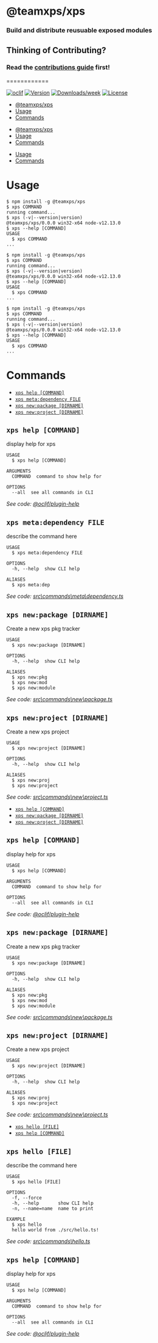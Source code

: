 # @teamxps/xps
### Build and distribute reusuable exposed modules

## Thinking of Contributing?
### Read the [contributions guide](docs/CONTRIBUTIONS.md) first!
============


[![oclif](https://img.shields.io/badge/cli-oclif-brightgreen.svg)](https://oclif.io)
[![Version](https://img.shields.io/npm/v/@teamxps/xps.svg)](https://npmjs.org/package/@teamxps/xps)
[![Downloads/week](https://img.shields.io/npm/dw/@teamxps/xps.svg)](https://npmjs.org/package/@teamxps/xps)
[![License](https://img.shields.io/npm/l/@teamxps/xps.svg)](https://github.com/teamxps/xps/blob/master/package.json)

<!-- toc -->
* [@teamxps/xps](#teamxpsxps)
* [Usage](#usage)
* [Commands](#commands)
<!-- tocstop -->
* [@teamxps/xps](#teamxpsxps)
* [Usage](#usage)
* [Commands](#commands)
<!-- tocstop -->
* [Usage](#usage)
* [Commands](#commands)
<!-- tocstop -->
# Usage
<!-- usage -->
```sh-session
$ npm install -g @teamxps/xps
$ xps COMMAND
running command...
$ xps (-v|--version|version)
@teamxps/xps/0.0.0 win32-x64 node-v12.13.0
$ xps --help [COMMAND]
USAGE
  $ xps COMMAND
...
```
<!-- usagestop -->
```sh-session
$ npm install -g @teamxps/xps
$ xps COMMAND
running command...
$ xps (-v|--version|version)
@teamxps/xps/0.0.0 win32-x64 node-v12.13.0
$ xps --help [COMMAND]
USAGE
  $ xps COMMAND
...
```
<!-- usagestop -->
```sh-session
$ npm install -g @teamxps/xps
$ xps COMMAND
running command...
$ xps (-v|--version|version)
@teamxps/xps/0.0.0 win32-x64 node-v12.13.0
$ xps --help [COMMAND]
USAGE
  $ xps COMMAND
...
```
<!-- usagestop -->
# Commands
<!-- commands -->
* [`xps help [COMMAND]`](#xps-help-command)
* [`xps meta:dependency FILE`](#xps-metadependency-file)
* [`xps new:package [DIRNAME]`](#xps-newpackage-dirname)
* [`xps new:project [DIRNAME]`](#xps-newproject-dirname)

## `xps help [COMMAND]`

display help for xps

```
USAGE
  $ xps help [COMMAND]

ARGUMENTS
  COMMAND  command to show help for

OPTIONS
  --all  see all commands in CLI
```

_See code: [@oclif/plugin-help](https://github.com/oclif/plugin-help/blob/v2.2.3/src\commands\help.ts)_

## `xps meta:dependency FILE`

describe the command here

```
USAGE
  $ xps meta:dependency FILE

OPTIONS
  -h, --help  show CLI help

ALIASES
  $ xps meta:dep
```

_See code: [src\commands\meta\dependency.ts](https://github.com/teamxps/xps/blob/v0.0.0/src\commands\meta\dependency.ts)_

## `xps new:package [DIRNAME]`

Create a new xps pkg tracker

```
USAGE
  $ xps new:package [DIRNAME]

OPTIONS
  -h, --help  show CLI help

ALIASES
  $ xps new:pkg
  $ xps new:mod
  $ xps new:module
```

_See code: [src\commands\new\package.ts](https://github.com/teamxps/xps/blob/v0.0.0/src\commands\new\package.ts)_

## `xps new:project [DIRNAME]`

Create a new xps project

```
USAGE
  $ xps new:project [DIRNAME]

OPTIONS
  -h, --help  show CLI help

ALIASES
  $ xps new:proj
  $ xps new:project
```

_See code: [src\commands\new\project.ts](https://github.com/teamxps/xps/blob/v0.0.0/src\commands\new\project.ts)_
<!-- commandsstop -->
* [`xps help [COMMAND]`](#xps-help-command)
* [`xps new:package [DIRNAME]`](#xps-newpackage-dirname)
* [`xps new:project [DIRNAME]`](#xps-newproject-dirname)

## `xps help [COMMAND]`

display help for xps

```
USAGE
  $ xps help [COMMAND]

ARGUMENTS
  COMMAND  command to show help for

OPTIONS
  --all  see all commands in CLI
```

_See code: [@oclif/plugin-help](https://github.com/oclif/plugin-help/blob/v2.2.3/src\commands\help.ts)_

## `xps new:package [DIRNAME]`

Create a new xps pkg tracker

```
USAGE
  $ xps new:package [DIRNAME]

OPTIONS
  -h, --help  show CLI help

ALIASES
  $ xps new:pkg
  $ xps new:mod
  $ xps new:module
```

_See code: [src\commands\new\package.ts](https://github.com/teamxps/xps/blob/v0.0.0/src\commands\new\package.ts)_

## `xps new:project [DIRNAME]`

Create a new xps project

```
USAGE
  $ xps new:project [DIRNAME]

OPTIONS
  -h, --help  show CLI help

ALIASES
  $ xps new:proj
  $ xps new:project
```

_See code: [src\commands\new\project.ts](https://github.com/teamxps/xps/blob/v0.0.0/src\commands\new\project.ts)_
<!-- commandsstop -->
* [`xps hello [FILE]`](#xps-hello-file)
* [`xps help [COMMAND]`](#xps-help-command)

## `xps hello [FILE]`

describe the command here

```
USAGE
  $ xps hello [FILE]

OPTIONS
  -f, --force
  -h, --help       show CLI help
  -n, --name=name  name to print

EXAMPLE
  $ xps hello
  hello world from ./src/hello.ts!
```

_See code: [src\commands\hello.ts](https://github.com/teamxps/xps/blob/v0.0.0/src\commands\hello.ts)_

## `xps help [COMMAND]`

display help for xps

```
USAGE
  $ xps help [COMMAND]

ARGUMENTS
  COMMAND  command to show help for

OPTIONS
  --all  see all commands in CLI
```

_See code: [@oclif/plugin-help](https://github.com/oclif/plugin-help/blob/v2.2.3/src\commands\help.ts)_
<!-- commandsstop -->
